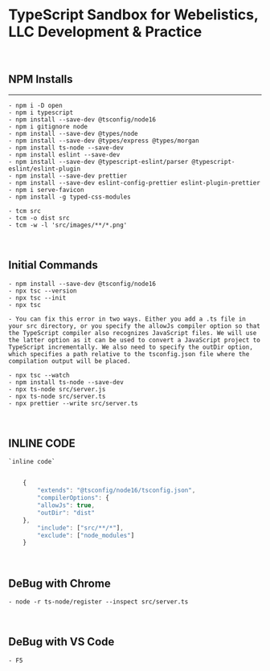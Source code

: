 # **TypeScript Sandbox for Webelistics, LLC Development & Practice**

<br/>

## NPM Installs

---

    - npm i -D open
    - npm i typescript
    - npm install --save-dev @tsconfig/node16
    - npm i gitignore node
    - npm install --save-dev @types/node
    - npm install --save-dev @types/express @types/morgan
    - npm install ts-node --save-dev
    - npm install eslint --save-dev
    - npm install --save-dev @typescript-eslint/parser @typescript-eslint/eslint-plugin
    - npm install --save-dev prettier
    - npm install --save-dev eslint-config-prettier eslint-plugin-prettier
    - npm i serve-favicon
    - npm install -g typed-css-modules

    - tcm src
    - tcm -o dist src
    - tcm -w -l 'src/images/**/*.png'

<br/>

## Initial Commands

    - npm install --save-dev @tsconfig/node16
    - npx tsc --version
    - npx tsc --init
    - npx tsc

    - You can fix this error in two ways. Either you add a .ts file in your src directory, or you specify the allowJs compiler option so that the TypeScript compiler also recognizes JavaScript files. We will use the latter option as it can be used to convert a JavaScript project to TypeScript incrementally. We also need to specify the outDir option, which specifies a path relative to the tsconfig.json file where the compilation output will be placed.

    - npx tsc --watch
    - npm install ts-node --save-dev
    - npx ts-node src/server.js
    - npx ts-node src/server.ts
    - npx prettier --write src/server.ts

<br/>

## INLINE CODE

    `inline code`

```ts

    {
        "extends": "@tsconfig/node16/tsconfig.json",
        "compilerOptions": {
        "allowJs": true,
        "outDir": "dist"
    },
        "include": ["src/**/*"],
        "exclude": ["node_modules"]
    }

```

<br/>

## DeBug with Chrome

    - node -r ts-node/register --inspect src/server.ts

<br/>

## DeBug with VS Code

    - F5

